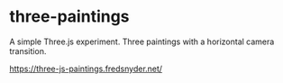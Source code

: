 # three-paintings

A simple Three.js experiment. Three paintings with a horizontal camera transition.

https://three-js-paintings.fredsnyder.net/
